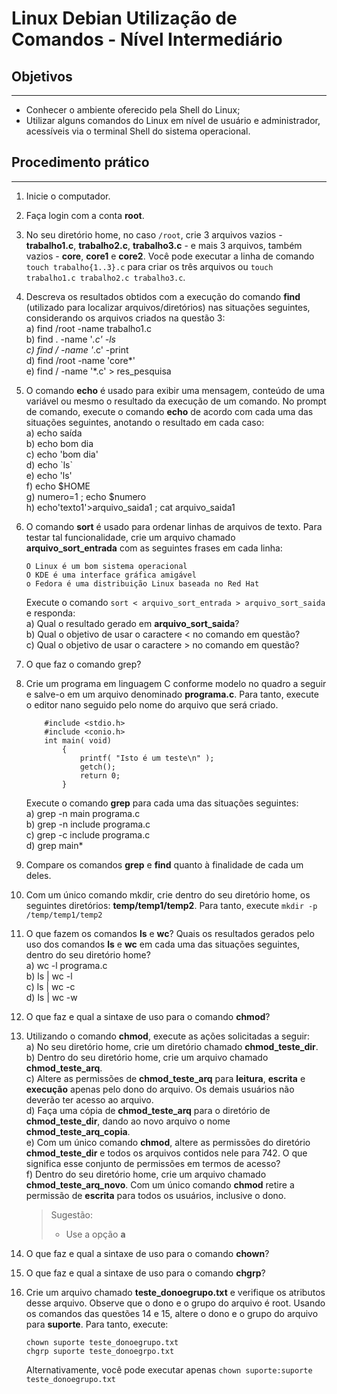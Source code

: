# Linux Debian Utilização de Comandos - Nível Intermediário

## Objetivos

---

- Conhecer o ambiente oferecido pela Shell do Linux;
- Utilizar alguns comandos do Linux em nível de usuário e administrador, acessíveis via o terminal Shell do sistema operacional.

## Procedimento prático

---

1. Inicie o computador.

2. Faça login com a conta **root**.

3. No seu diretório home, no caso ```/root```, crie 3 arquivos vazios - **trabalho1.c**, **trabalho2.c**, **trabalho3.c** - e mais 3 arquivos, também vazios - **core**, **core1** e **core2**. Você pode executar a linha de comando ```touch trabalho{1..3}.c``` para criar os três arquivos ou ```touch trabalho1.c trabalho2.c trabalho3.c```.

4. Descreva os resultados obtidos com a execução do comando **find** (utilizado para localizar arquivos/diretórios) nas situações seguintes, considerando os arquivos criados na questão 3:<br>
a) find /root -name trabalho1.c<br>
b) find . -name '*.c' -ls<br>
c) find / -name '*.c' -print<br>
d) find /root -name 'core*'<br>
e) find / -name '*.c' > res_pesquisa

5. O comando **echo** é usado para exibir uma mensagem, conteúdo de uma variável ou mesmo o resultado da execução de um comando. No prompt de comando, execute o comando **echo** de acordo com cada uma das situações seguintes, anotando o resultado em cada caso:<br>
a) echo saída<br>
b) echo bom dia<br>
c) echo 'bom dia'<br>
d) echo \`ls\`<br>
e) echo 'ls'<br>
f) echo $HOME<br>
g) numero=1 ; echo $numero<br>
h) echo'texto1'>arquivo_saida1 ; cat arquivo_saida1

6. O comando **sort** é usado para ordenar linhas de arquivos de texto. Para testar tal funcionalidade, crie um arquivo chamado **arquivo_sort_entrada** com as seguintes frases em cada linha:

    ```
    O Linux é um bom sistema operacional
    O KDE é uma interface gráfica amigável
    o Fedora é uma distribuição Linux baseada no Red Hat
    ```

    Execute o comando ```sort < arquivo_sort_entrada > arquivo_sort_saida``` e responda:<br>
    a) Qual o resultado gerado em **arquivo_sort_saida**?<br>
    b) Qual o objetivo de usar o caractere < no comando em questão?<br>
    c) Qual o objetivo de usar o caractere > no comando em questão?

7. O que faz o comando grep?

8. Crie um programa em linguagem C conforme modelo no quadro a seguir e salve-o em um arquivo denominado **programa.c**. Para tanto, execute o editor nano seguido pelo nome do arquivo que será criado.

    ```
        #include <stdio.h>
        #include <conio.h>
        int main( void)
            {
                printf( "Isto é um teste\n" );
                getch();
                return 0;
            }
    ```

    Execute o comando **grep** para cada uma das situações seguintes:<br>
    a) grep -n main programa.c<br>
    b) grep -n include programa.c<br>
    c) grep -c include programa.c<br>
    d) grep main*

9. Compare os comandos **grep** e **find** quanto à finalidade de cada um deles.

10. Com um único comando mkdir, crie dentro do seu diretório home, os seguintes diretórios: **temp/temp1/temp2**. Para tanto, execute ```mkdir -p /temp/temp1/temp2```

11. O que fazem os comandos **ls** e **wc**? Quais os resultados gerados pelo uso dos comandos **ls** e **wc** em cada uma das situações seguintes, dentro do seu diretório home?<br>
a) wc -l programa.c<br>
b) ls | wc -l<br>
c) ls | wc -c<br>
d) ls | wc -w

12. O que faz e qual a sintaxe de uso para o comando **chmod**?

13. Utilizando o comando **chmod**, execute as ações solicitadas a seguir:<br>
a) No seu diretório home, crie um diretório chamado **chmod_teste_dir**.<br>
b) Dentro do seu diretório home, crie um arquivo chamado **chmod_teste_arq**.<br>
c) Altere as permissões de **chmod_teste_arq** para **leitura**, **escrita** e **execução** apenas pelo dono do arquivo. Os demais usuários não deverão ter acesso ao arquivo.<br>
d) Faça uma cópia de **chmod_teste_arq** para o diretório de **chmod_teste_dir**, dando ao novo arquivo o nome **chmod_teste_arq_copia**.<br>
e) Com um único comando **chmod**, altere as permissões do diretório **chmod_teste_dir** e todos os arquivos contidos nele para 742. O que significa esse conjunto de permissões em termos de acesso?<br>
f) Dentro do seu diretório home, crie um arquivo chamado **chmod_teste_arq_novo**. Com um único comando **chmod** retire a permissão de **escrita** para todos os usuários, inclusive o dono.

    > Sugestão:
    >   - Use a opção **a**

14. O que faz e qual a sintaxe de uso para o comando **chown**?

15. O que faz e qual a sintaxe de uso para o comando **chgrp**?

16. Crie um arquivo chamado **teste_donoegrupo.txt** e verifique os atributos desse arquivo. Observe que o dono e o grupo do arquivo é root. Usando os comandos das questões 14 e 15, altere o dono e o grupo do arquivo para **suporte**. Para tanto, execute:

    ```
    chown suporte teste_donoegrupo.txt
    chgrp suporte teste_donoegrpo.txt
    ```

    Alternativamente, você pode executar apenas ```chown suporte:suporte teste_donoegrupo.txt```
